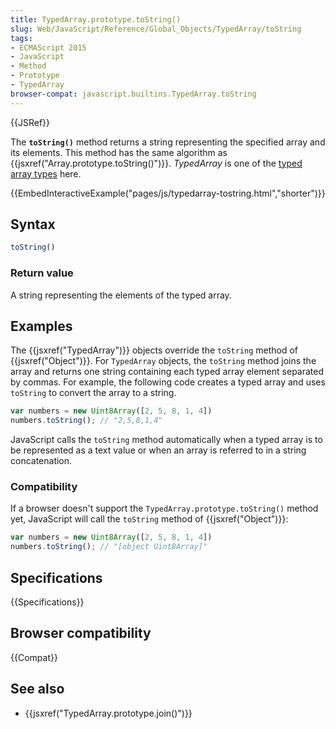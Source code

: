 ```yaml
---
title: TypedArray.prototype.toString()
slug: Web/JavaScript/Reference/Global_Objects/TypedArray/toString
tags:
- ECMAScript 2015
- JavaScript
- Method
- Prototype
- TypedArray
browser-compat: javascript.builtins.TypedArray.toString
---
```

{{JSRef}}

The **`toString()`** method returns a string representing the specified array
and its elements. This method has the same algorithm as
{{jsxref("Array.prototype.toString()")}}. *TypedArray* is one of the
[typed array types](/en-US/docs/Web/JavaScript/Reference/Global_Objects/TypedArray#TypedArray_objects)
here.

{{EmbedInteractiveExample("pages/js/typedarray-tostring.html","shorter")}}

## Syntax

```js
toString()
```

### Return value

A string representing the elements of the typed array.

## Examples

The {{jsxref("TypedArray")}} objects override the `toString` method of
{{jsxref("Object")}}. For `TypedArray` objects, the `toString` method
joins the array and returns one string containing each typed array element
separated by commas. For example, the following code creates a typed array and
uses `toString` to convert the array to a string.

```js
var numbers = new Uint8Array([2, 5, 8, 1, 4])
numbers.toString(); // "2,5,8,1,4"
```

JavaScript calls the `toString` method automatically when a typed array is to be
represented as a text value or when an array is referred to in a string
concatenation.

### Compatibility

If a browser doesn't support the `TypedArray.prototype.toString()` method yet,
JavaScript will call the `toString` method of {{jsxref("Object")}}:

```js
var numbers = new Uint8Array([2, 5, 8, 1, 4])
numbers.toString(); // "[object Uint8Array]"
```

## Specifications

{{Specifications}}

## Browser compatibility

{{Compat}}

## See also

*   {{jsxref("TypedArray.prototype.join()")}}
